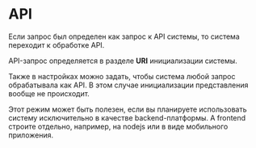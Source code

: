 # API

Если запрос был определен как запрос к API системы, то система переходит к обработке API.

API-запрос определяется в разделе **URI** инициализации системы.

Также в настройках можно задать, чтобы система любой запрос обрабатывала как API. В этом случае инициализации представления вообще не происходит.

Этот режим может быть полезен, если вы планируете использовать систему исключительно в качестве backend-платформы. А frontend строите отдельно, например, на nodejs или в виде мобильного приложения.
